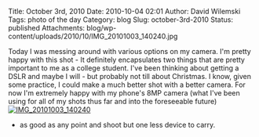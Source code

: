Title: October 3rd, 2010
Date: 2010-10-04 02:01
Author: David Wilemski
Tags: photo of the day
Category: blog
Slug: october-3rd-2010
Status: published
Attachments: blog/wp-content/uploads/2010/10/IMG_20101003_140240.jpg

Today I was messing around with various options on my camera. I'm pretty
happy with this shot - It definitely encapsulates two things that are
pretty important to me as a college student. I've been thinking about
getting a DSLR and maybe I will - but probably not till about Christmas.
I know, given some practice, I could make a much better shot with a
better camera. For now I'm extremely happy with my phone's 8MP camera
(what I've been using for all of my shots thus far and into the
foreseeable
future)[![](http://oromis.davidwilemski.com/blog/wp-content/uploads/2010/10/IMG_20101003_140240-300x225.jpg
"IMG_20101003_140240")](http://oromis.davidwilemski.com/blog/wp-content/uploads/2010/10/IMG_20101003_140240.jpg)
- as good as any point and shoot but one less device to carry.
